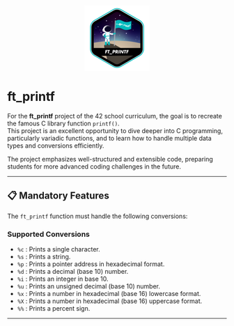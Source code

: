 <p align="center">
  <img src="ft_printfe.png" alt="ft_printf Logo">
</p>

# ft_printf  

For the **ft_printf** project of the 42 school curriculum, the goal is to recreate the famous C library function `printf()`.  
This project is an excellent opportunity to dive deeper into C programming, particularly variadic functions, and to learn how to handle multiple data types and conversions efficiently.  

The project emphasizes well-structured and extensible code, preparing students for more advanced coding challenges in the future.  

---

## 📋 Mandatory Features  

The `ft_printf` function must handle the following conversions:  

### Supported Conversions  
- `%c` : Prints a single character.  
- `%s` : Prints a string.  
- `%p` : Prints a pointer address in hexadecimal format.  
- `%d` : Prints a decimal (base 10) number.  
- `%i` : Prints an integer in base 10.  
- `%u` : Prints an unsigned decimal (base 10) number.  
- `%x` : Prints a number in hexadecimal (base 16) lowercase format.  
- `%X` : Prints a number in hexadecimal (base 16) uppercase format.  
- `%%` : Prints a percent sign.  

---
